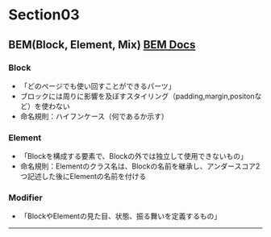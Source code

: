 # Section03

## BEM(Block, Element, Mix) [BEM Docs](https://en.bem.info/methodology/quick-start/)

### Block

- 「どのページでも使い回すことができるパーツ」
- ブロックには周りに影響を及ぼすスタイリング（padding,margin,positonなど）を使わない
- 命名規則：ハイフンケース（何であるか示す）

### Element

- 「Blockを構成する要素で、Blockの外では独立して使用できないもの」
- 命名規則：Elementのクラス名は、Blockの名前を継承し、アンダースコア2つ記述した後にElementの名前を付ける

### Modifier

- 「BlockやElementの見た目、状態、振る舞いを定義するもの」

---
